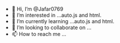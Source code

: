 - 👋 Hi, I’m @Jafar0769
- 👀 I’m interested in ...auto.js and html.
- 🌱 I’m currently learning ...auto.js and html.
- 💞️ I’m looking to collaborate on ...
- 📫 How to reach me ...

<!---
Jafar0769/Jafar0769 is a ✨ special ✨ repository because its `README.md` (this file) appears on your GitHub profile.
You can click the Preview link to take a look at your changes.
--->
